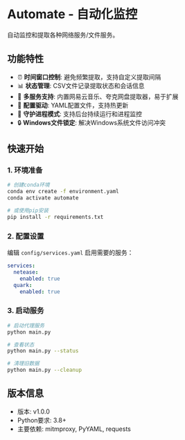 # Automate - 自动化监控

自动监控和提取各种网络服务/文件服务。

## 功能特性

- ⏰ **时间窗口控制**: 避免频繁提取，支持自定义提取间隔
- 📊 **状态管理**: CSV文件记录提取状态和会话信息
- 🎵 **多服务支持**: 内置网易云音乐、夸克网盘提取器，易于扩展
- 🔧 **配置驱动**: YAML配置文件，支持热更新
- 🔄 **守护进程模式**: 支持后台持续运行和进程监控
- 🔒 **Windows文件锁定**: 解决Windows系统文件访问冲突

## 快速开始

### 1. 环境准备

```bash
# 创建conda环境
conda env create -f environment.yaml
conda activate automate

# 或使用pip安装
pip install -r requirements.txt
```

### 2. 配置设置

编辑 `config/services.yaml` 启用需要的服务：

```yaml
services:
  netease:
    enabled: true
  quark:
    enabled: true
```

### 3. 启动服务

```bash
# 启动代理服务
python main.py

# 查看状态
python main.py --status

# 清理旧数据
python main.py --cleanup
```

## 版本信息

- 版本: v1.0.0  
- Python要求: 3.8+
- 主要依赖: mitmproxy, PyYAML, requests